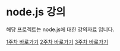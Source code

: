 # node.js 강의 

해당 프로젝트는 node.js에 대한 강의자료 입니다.

[1주차 바로가기](https://github.com/pjt3591oo/node_study/1주차)
[2주차 바로가기](https://github.com/pjt3591oo/node_study/2주차)
[3주차 바로가기](https://github.com/pjt3591oo/node_study/3주차)